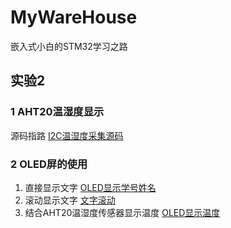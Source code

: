 # MyWareHouse
嵌入式小白的STM32学习之路
## 实验2
### 1 AHT20温湿度显示
源码指路
[I2C温湿度采集源码](https://github.com/MiaOuyang/MyWareHouse/tree/main/Temperature)

### 2 OLED屏的使用
1. 直接显示文字
[OLED显示学号姓名](https://github.com/MiaOuyang/MyWareHouse/tree/main/myOLED)
2. 滚动显示文字
[文字滚动](https://github.com/MiaOuyang/MyWareHouse/tree/main/LEDORoll-master)
3. 结合AHT20温湿度传感器显示温度
[OLED显示温度](https://github.com/MiaOuyang/MyWareHouse/tree/main/stm32_AHT20_OLED-main)

